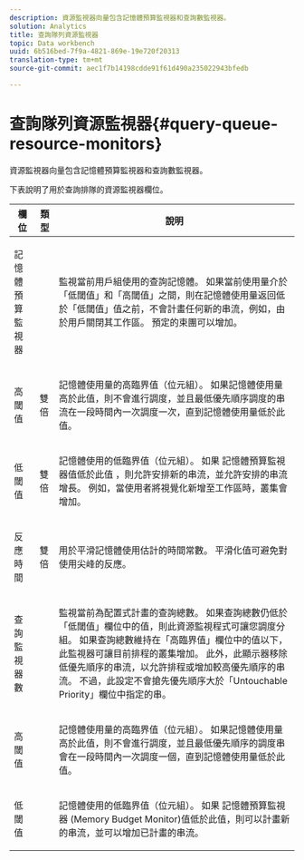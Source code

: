 ```yaml
---
description: 資源監視器向量包含記憶體預算監視器和查詢數監視器。
solution: Analytics
title: 查詢隊列資源監視器
topic: Data workbench
uuid: 6b516bed-7f9a-4821-869e-19e720f20313
translation-type: tm+mt
source-git-commit: aec1f7b14198cdde91f61d490a235022943bfedb

---
```



# 查詢隊列資源監視器{#query-queue-resource-monitors}

資源監視器向量包含記憶體預算監視器和查詢數監視器。

下表說明了用於查詢排隊的資源監視器欄位。

<table id="table_9991EED2647A460FACA2DC80D4973A8E"> 
 <thead> 
  <tr> 
   <th colname="col1" class="entry"> 欄位 </th> 
   <th colname="col2" class="entry"> 類型 </th> 
   <th colname="col3" class="entry"> 說明 </th> 
  </tr> 
 </thead>
 <tbody> 
  <tr> 
   <td colname="col1"> <p>記憶體預算監視器 </p> </td> 
   <td colname="col2"> </td> 
   <td colname="col3"> <p>監視當前用戶組使用的查詢記憶體。 如果當前使用量介於「低閾值」和「高閾值」之間，則在記憶體使用量返回低於「低閾值」值之前，不會計畫任何新的串流，例如，由於用戶關閉其工作區。 預定的束團可以增加。 </p> </td> 
  </tr> 
  <tr> 
   <td colname="col1"> <p>高閾值 </p> </td> 
   <td colname="col2"> <p>雙倍 </p> </td> 
   <td colname="col3"> <p>記憶體使用量的高臨界值（位元組）。 如果記憶體使用量高於此值，則不會進行調度，並且最低優先順序調度的串流在一段時間內一次調度一次，直到記憶體使用量低於此值。 </p> </td> 
  </tr> 
  <tr> 
   <td colname="col1"> <p>低閾值 </p> </td> 
   <td colname="col2"> <p>雙倍 </p> </td> 
   <td colname="col3"> <p>記憶體使用的低臨界值（位元組）。 如果 <span class="wintitle"> 記憶體預算監視器值低於此值</span> ，則允許安排新的串流，並允許安排的串流增長。 例如，當使用者將視覺化新增至工作區時，叢集會增加。 </p> </td> 
  </tr> 
  <tr> 
   <td colname="col1"> <p>反應時間 </p> </td> 
   <td colname="col2"> <p>雙倍 </p> </td> 
   <td colname="col3"> <p>用於平滑記憶體使用估計的時間常數。 平滑化值可避免對使用尖峰的反應。 </p> </td> 
  </tr> 
  <tr> 
   <td colname="col1"> <p>查詢監視器數 </p> </td> 
   <td colname="col2"> </td> 
   <td colname="col3"> <p>監視當前為配置式計畫的查詢總數。 如果查詢總數仍低於「低閾值」欄位中的值，則此資源監視程式可讓您調度分組。 如果查詢總數維持在「高臨界值」欄位中的值以下，此監視器可讓目前排程的叢集增加。 此外，此顯示器移除低優先順序的串流，以允許排程或增加較高優先順序的串流。 不過，此設定不會搶先優先順序大於「Untouchable Priority」欄位中指定的串。 </p> </td> 
  </tr> 
  <tr> 
   <td colname="col1"> <p>高閾值 </p> </td> 
   <td colname="col2"> </td> 
   <td colname="col3"> <p>記憶體使用量的高臨界值（位元組）。 如果記憶體使用量高於此值，則不會進行調度，並且最低優先順序的調度串會在一段時間內一次調度一個，直到記憶體使用量低於此值。 </p> </td> 
  </tr> 
  <tr> 
   <td colname="col1"> <p>低閾值 </p> </td> 
   <td colname="col2"> </td> 
   <td colname="col3"> <p>記憶體使用的低臨界值（位元組）。 如果 <span class="wintitle"> 記憶體預算監視器</span> (Memory Budget Monitor)值低於此值，則可以計畫新的串流，並可以增加已計畫的串流。 </p> </td> 
  </tr> 
 </tbody> 
</table>

